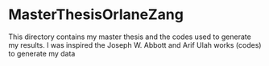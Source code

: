 # MasterThesisOrlaneZang
This directory contains my master thesis and the codes used to generate my results.
I was inspired the Joseph W. Abbott and Arif Ulah works (codes) to generate my data

